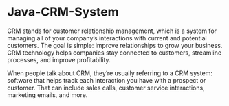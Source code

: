 # Java-CRM-System


CRM stands for customer relationship management, which is a system for managing all of your company’s interactions with current and potential customers. The goal is simple: improve relationships to grow your business. CRM technology helps companies stay connected to customers, streamline processes, and improve profitability.

When people talk about CRM, they’re usually referring to a CRM system: software that helps track each interaction you have with a prospect or customer. That can include sales calls, customer service interactions, marketing emails, and more.
